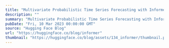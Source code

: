```yaml
---
title: "Multivariate Probabilistic Time Series Forecasting with Informer"
description: ""
summary: "Multivariate Probabilistic Time Series Forecasting with Informer Introduction A few months ago we in..."
pubDate: "Fri, 10 Mar 2023 00:00:00 GMT"
source: "Hugging Face Blog"
url: "https://huggingface.co/blog/informer"
thumbnail: "https://huggingface.co/blog/assets/134_informer/thumbnail.png"
---
```


